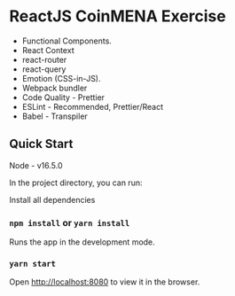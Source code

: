 # ReactJS CoinMENA Exercise

- Functional Components.
- React Context
- react-router
- react-query
- Emotion (CSS-in-JS).
- Webpack bundler
- Code Quality - Prettier
- ESLint - Recommended, Prettier/React
- Babel - Transpiler

## Quick Start

  Node - v16.5.0
  
  In the project directory, you can run:

  Install all dependencies
  
  ### `npm install` or `yarn install`
  
  
  Runs the app in the development mode.
  
  ### `yarn start`

Open [http://localhost:8080](http://localhost:8080) to view it in the browser.
